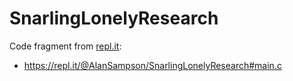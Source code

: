 # SnarlingLonelyResearch

Code fragment from [repl.it](https://repl.it/):

- https://repl.it/@AlanSampson/SnarlingLonelyResearch#main.c

